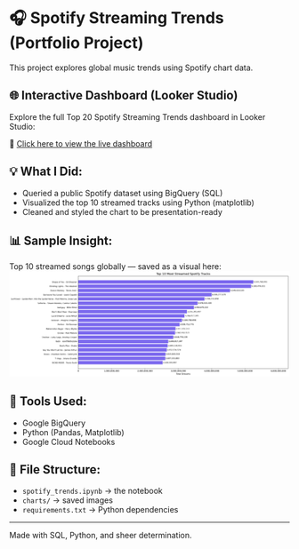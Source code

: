 # 🎧 Spotify Streaming Trends (Portfolio Project)

This project explores global music trends using Spotify chart data.

## 🌐 Interactive Dashboard (Looker Studio)

Explore the full Top 20 Spotify Streaming Trends dashboard in Looker Studio:

🔗 [Click here to view the live dashboard](https://lookerstudio.google.com/reporting/74f9c702-dbed-4a31-9bbd-35e0bceef3cc)

## 💡 What I Did:
- Queried a public Spotify dataset using BigQuery (SQL)
- Visualized the top 10 streamed tracks using Python (matplotlib)
- Cleaned and styled the chart to be presentation-ready

## 📊 Sample Insight:
Top 10 streamed songs globally — saved as a visual here:
![Top Tracks Chart](charts/top_tracks_bar_chart.png)

## 🔧 Tools Used:
- Google BigQuery
- Python (Pandas, Matplotlib)
- Google Cloud Notebooks

## 📁 File Structure:
- `spotify_trends.ipynb` → the notebook
- `charts/` → saved images
- `requirements.txt` → Python dependencies

---
Made with SQL, Python, and sheer determination.
